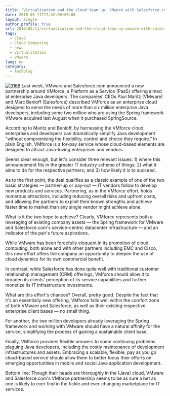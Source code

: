 ```yaml
---
title: "Virtualization and the cloud team up: VMware with Salesforce.com"
date: 2010-05-11T17:32:00+00:00
layout: single
author_profile: true
url: 2010/05/11/virtualization-and-the-cloud-team-up-vmware-with-salesforce-com/
tags:
  - Cloud
  - Cloud Computing
  - news
  - Virtualization
  - VMware
lang: en
category: 
  - techblog
---
```

[![3168](http://lh3.ggpht.com/_vaUVXcmC3OI/S-mNsOJVfPI/AAAAAAAACKw/bobhZnoEv6I/3168_thumb%5B2%5D.jpg?imgmax=800 "3168")](http://lh6.ggpht.com/_vaUVXcmC3OI/S-mNniv-rgI/AAAAAAAACKs/5ARuHPa7NZc/s1600-h/3168%5B4%5D.jpg) Last week, VMware and Salesforce.com announced a new partnership around VMforce, a Platform as a Service (PaaS) offering aimed at enterprise Java developers. The companies' CEOs Paul Maritz (VMware) and Marc Benioff (Salesforce) described VMforce as an enterprise cloud designed to serve the needs of more than six million enterprise Java developers, including some two million who are using the Spring framework VMware acquired last August when it purchased SpringSource. 

According to Maritz and Benioff, by harnessing the VMforce cloud, enterprises and developers can dramatically simplify Java development “without compromising the flexibility, control and choice they require.” In plain English, VMforce is a for-pay service whose cloud-based elements are designed to attract Java-loving enterprises and vendors. 

Seems clear enough, but let's consider three relevant issues: 1) where this announcement fits in the greater IT industry scheme of things; 2) what it aims to do for the respective partners; and 3) how likely it is to succeed. 

As to the first point, the deal qualifies as a classic example of one of the two basic strategies — partner-up or pay-out — IT vendors follow to develop new products and services. Partnering, as in the VMforce effort, holds numerous attractions, including reducing overall risks and upfront costs, and allowing the partners to exploit their known strengths and achieve faster time to market than any single vendor might achieve alone. 

What is it the two hope to achieve? Clearly, VMforce represents both a leveraging of existing company assets — the Spring framework for VMware and Salesforce.com's service-centric datacenter infrastructure — and an indicator of the pair's future aspirations. 

While VMware has been forcefully eloquent in its promotion of cloud computing, both alone and with other partners including EMC and Cisco, this new effort offers the company an opportunity to deepen the use of cloud dynamics for its own commercial benefit. 

In contrast, while Salesforce has done quite well with traditional customer relationship management (CRM) offerings, VMforce should allow it to broaden its clients' perception of its service capabilities and further monetize its IT infrastructure investments. 

What are this effort's chances? Overall, pretty good. Despite the fact that it's an essentially new offering, VMforce falls well within the comfort zone of both VMware and Salesforce, as well as their existing respective enterprise client bases — no small thing. 

For another, the two million developers already leveraging the Spring framework and working with VMware should have a natural affinity for the service, simplifying the process of gaining a sustainable client base. 

Finally, VMforce provides flexible answers to some continuing problems plaguing Java developers, including the costly maintenance of development infrastructures and assets. Embracing a scalable, flexible, pay as you go cloud-based service should allow them to better focus their efforts on emerging opportunities in mobile and social Java application development. 

Bottom line: Though their heads are thoroughly in the (Java) cloud, VMware and Salesforce.com's VMforce partnership seems to be as sure a bet as one is likely to ever find in the fickle and ever-changing marketplace for IT services.